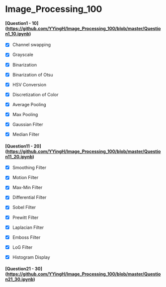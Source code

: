# Image_Processing_100


#### [Question1 - 10] (https://github.com/YYingH/Image_Processing_100/blob/master/Question1_10.ipynb)

- [x] Channel swapping
- [x] Grayscale
- [x] Binarization
- [x] Binarization of Otsu
- [x] HSV Conversion
- [x] Discretization of Color
- [x] Average Pooling
- [x] Max Pooling
- [x] Gaussian Filter
- [x] Median Filter


#### [Question11 - 20] (https://github.com/YYingH/Image_Processing_100/blob/master/Question11_20.ipynb)

- [x] Smoothing Filter
- [x] Motion Filter
- [x] Max-Min Filter
- [x] Differential Filter
- [x] Sobel Filter
- [x] Prewitt Filter
- [x] Laplacian Filter
- [x] Emboss Filter
- [x] LoG Filter
- [x] Histogram Display


#### [Question21 - 30] (https://github.com/YYingH/Image_Processing_100/blob/master/Question21_30.ipynb)

